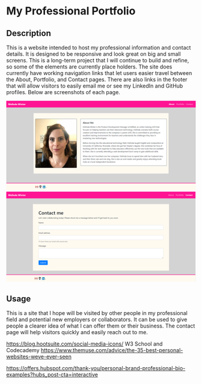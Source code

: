 # My Professional Portfolio

## Description

This is a website intended to host my professional information and contact details. It is designed to be responsive and look great on big and small screens. This is a long-term project that I will continue to build and refine, so some of the elements are currently place holders. The site does currently have working navigation links that let users easier travel between the About, Portfolio, and Contact pages. There are also links in the footer that will allow visitors to easily email me or see my LinkedIn and GitHub profiles. Below are screenshots of each page.

![About Page](about-me.png)
![Contact Page](contact.png)

## Usage

This is a site that I hope will be visited by other people in my professional field and potential new employers or collaborators. It can be used to give people a clearer idea of what I can offer them or their business. The contact page will help visitors quickly and easily reach out to me.

https://blog.hootsuite.com/social-media-icons/
W3 School and Codecademy
https://www.themuse.com/advice/the-35-best-personal-websites-weve-ever-seen

https://offers.hubspot.com/thank-you/personal-brand-professional-bio-examples?hubs_post-cta=interactive
